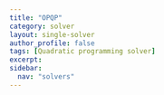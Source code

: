 ```yaml
---
title: "OPQP"
category: solver
layout: single-solver
author_profile: false
tags: [Quadratic programming solver]
excerpt:
sidebar:
  nav: "solvers"
---
```

